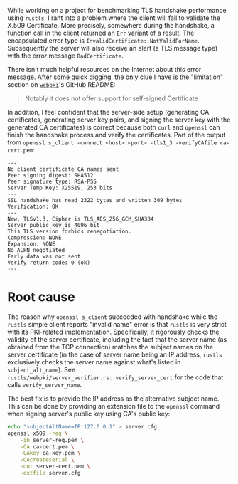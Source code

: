 While working on a project for benchmarking TLS handshake performance using `rustls`, I rant into a problem where the client will fail to validate the X.509 Certificate. More precisely, somewhere during the handshake, a function call in the client returned an `Err` variant of a result. The encapsulated error type is `InvalidCertificate::NotValidForName`. Subsequently the server will also receive an alert (a TLS message type) with the error message `BadCertificate`.

There isn't much helpful resources on the Internet about this error message. After some quick digging, the only clue I have is the "limitation" section on [`webpki`](https://github.com/rustls/webpki)'s GitHub README:

> Notably it does not offer support for self-signed Certificate

In addition, I feel confident that the server-side setup (generating CA certificates, generating server key pairs, and signing the server key with the generated CA certificates) is correct because both `curl` and `openssl` can finish the handshake process and verify the certificates. Part of the output from `openssl s_client -connect <host>:<port> -tls1_3 -verifyCAfile ca-cert.pem`:

```
---
No client certificate CA names sent
Peer signing digest: SHA512
Peer signature type: RSA-PSS
Server Temp Key: X25519, 253 bits
---
SSL handshake has read 2322 bytes and written 309 bytes
Verification: OK
---
New, TLSv1.3, Cipher is TLS_AES_256_GCM_SHA384
Server public key is 4096 bit
This TLS version forbids renegotiation.
Compression: NONE
Expansion: NONE
No ALPN negotiated
Early data was not sent
Verify return code: 0 (ok)
---
```

# Root cause
The reason why `openssl s_client` succeeded with handshake while the `rustls` simple client reports "invalid name" error is that `rustls` is very strict with its PKI-related implementation. Specifically, it rigorously checks the validity of the server certificate, including the fact that the server name (as obtained from the TCP connection) matches the subject names on the server certificate (in the case of server name being an IP address, `rustls` exclusively checks the server name against what's listed in `subject_alt_name`). See `rustls/webpki/server_verifier.rs::verify_server_cert` for the code that calls `verify_server_name`.

The best fix is to provide the IP address as the alternative subject name. This can be done by providing an extension file to the `openssl` command when signing server's public key using CA's public key:

```bash
echo "subjectAltName=IP:127.0.0.1" > server.cfg
openssl x509 -req \
    -in server-req.pem \
    -CA ca-cert.pem \
    -CAkey ca-key.pem \
    -CAcreateserial \
    -out server-cert.pem \
    -extfile server.cfg
```